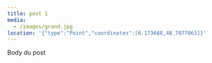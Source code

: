 ```yaml
---
title: post 1
media:
  - /images/grand.jpg
location: '{"type":"Point","coordinates":[6.173668,48.7077063]}'
---
```

Body du post